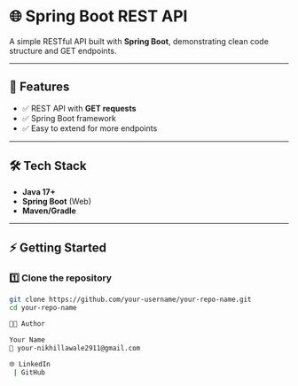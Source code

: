 # 🌐 Spring Boot REST API 

A simple RESTful API built with **Spring Boot**, demonstrating clean code structure and GET endpoints.

---

## 📌 Features
- ✅ REST API with **GET requests**  
- ✅ Spring Boot framework  
- ✅ Easy to extend for more endpoints  

---

## 🛠️ Tech Stack
- **Java 17+**  
- **Spring Boot** (Web)  
- **Maven/Gradle**  

---

## ⚡ Getting Started

### 1️⃣ Clone the repository
```bash
git clone https://github.com/your-username/your-repo-name.git
cd your-repo-name

👨‍💻 Author

Your Name
📧 your-nikhillawale2911@gmail.com

🌐 LinkedIn
 | GitHub

